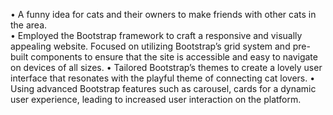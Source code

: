 •	A funny idea for cats and their owners to make friends with other cats in the area.                                                     
•	Employed the Bootstrap framework to craft a responsive and visually appealing website. Focused on utilizing Bootstrap’s grid system and pre-built components to ensure that the site is accessible and easy to navigate on devices of all sizes. 
•	Tailored Bootstrap’s themes to create a lovely user interface that resonates with the playful theme of connecting cat lovers. 
•	Using advanced Bootstrap features such as carousel, cards for a dynamic user experience, leading to increased user interaction on the platform.  
